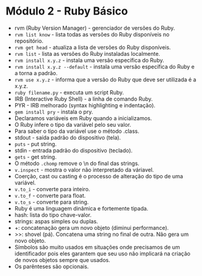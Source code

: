 # Módulo 2 - Ruby Básico

- rvm (Ruby Version Manager) - gerenciador de versões do Ruby.
- `rvm list know` - lista todas as versões do Ruby disponíveis no repositório.
- `rvm get head` - atualiza a lista de versões do Ruby disponíveis.
- `rvm list` - lista as versões do Ruby instaladas localmente.
- `rvm install x.y.z` - instala uma versão específica do Ruby.
- `rvm install x.y.z --default` - instala uma versão específica do Ruby e a torna a padrão.
- `rvm use x.y.z` - informa que a versão do Ruby que deve ser utilizada é a x.y.z.
- `ruby filename.py` - executa um script Ruby.
- IRB (Interactive Ruby Shell) - a linha de comando Ruby.
- PYR - IRB melhorado (syntax highlighting e indentação).
- `gem install pry` - instala o pry.
- Declaramos variáveis em Ruby quando a inicializamos.
- O Ruby infere o tipo da variável pelo seu valor.
- Para saber o tipo da variável use o método .class.
- stdout - saída padrão do dispositivo (tela).
- `puts` - put string.
- stdin - entrada padrão do dispositivo (teclado).
- `gets` - get string.
- O método `.chomp` remove o \n do final das strings.
- `v.inspect` - mostra o valor não interpretado da váriavel.
- Coerção, cast ou casting é o processo de alteração do tipo de uma variável.
- `v.to_i` - converte para inteiro.
- `v.to_f` - converte para float.
- `v.to_s` - converte para string.
- Ruby é uma linguagem dinâmica e fortemente tipada.
- hash: lista do tipo chave-valor.
- strings: aspas simples ou duplas.
- +: concatenação gera um novo objeto (diminui performance).
- \>>: shovel (pá). Concatena uma string no final de outra. Não gera um novo objeto.
- Símbolos são muito usados em situações onde precisamos de um identificador pois eles garantem que seu uso não implicará na criação de novos objetos sempre que usados.
- Os parênteses são opcionais.
